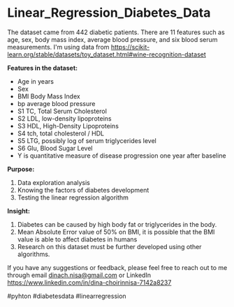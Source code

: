 # Linear_Regression_Diabetes_Data
The dataset came from 442 diabetic patients. There are 11 features such as age, sex, body mass index, average blood pressure, and six blood serum measurements. 
I'm using data from https://scikit-learn.org/stable/datasets/toy_dataset.html#wine-recognition-dataset

**Features in the dataset:**
* Age in years
* Sex
* BMI Body Mass Index
* bp average blood pressure
* S1 TC, Total Serum Cholesterol
* S2 LDL, low-density lipoproteins
* S3 HDL, High-Density Lipoproteins
* S4 tch, total cholesterol / HDL
* S5 LTG, possibly log of serum triglycerides level
* S6 Glu, Blood Sugar Level
* Y is quantitative measure of disease progression one year after baseline

**Purpose:**
1. Data exploration analysis
2. Knowing the factors of diabetes development
3. Testing the linear regression algorithm

**Insight:**
1. Diabetes can be caused by high body fat or triglycerides in the body.
2. Mean Absolute Error value of 50% on BMI, it is possible that the BMI value is able to affect diabetes in humans
3. Research on this dataset must be further developed using other algorithms.

If you have any suggestions or feedback, please feel free to reach out to me through email dinach.nisa@gmail.com or LinkedIn https://www.linkedin.com/in/dina-choirinnisa-7142a8237

#pyhton #diabetesdata #linearregression
